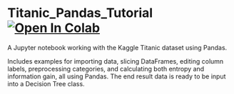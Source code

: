 # Titanic_Pandas_Tutorial [![Open In Colab](https://colab.research.google.com/assets/colab-badge.svg)](https://colab.research.google.com/drive/12z93hzXqv5MPtUNb_BjD-GF0vfr5iwOI)
A Jupyter notebook working with the Kaggle Titanic dataset using Pandas.

Includes examples for importing data, slicing DataFrames, editing column labels, preprocessing categories, and calculating both entropy and information gain, all using Pandas. The end result data is ready to be input into a Decision Tree class.
